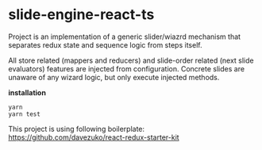# slide-engine-react-ts

Project is an implementation of a generic slider/wiazrd mechanism that separates redux state and sequence logic from steps itself.
 
All store related (mappers and reducers) and slide-order related (next slide evaluators) features are injected from configuration. Concrete slides are unaware of any wizard logic, but only execute injected methods.


**installation**
```
yarn
yarn test
```


This project is using following boilerplate:
https://github.com/davezuko/react-redux-starter-kit
